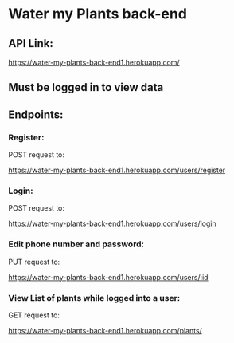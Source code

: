 # Water my Plants back-end

## API Link:
https://water-my-plants-back-end1.herokuapp.com/

## Must be logged in to view data

## Endpoints:

### Register:

POST request to:

https://water-my-plants-back-end1.herokuapp.com/users/register

### Login:

POST request to:

https://water-my-plants-back-end1.herokuapp.com/users/login

### Edit phone number and password:

PUT request to:

https://water-my-plants-back-end1.herokuapp.com/users/:id

### View List of plants while logged into a user:

GET request to:

https://water-my-plants-back-end1.herokuapp.com/plants/
